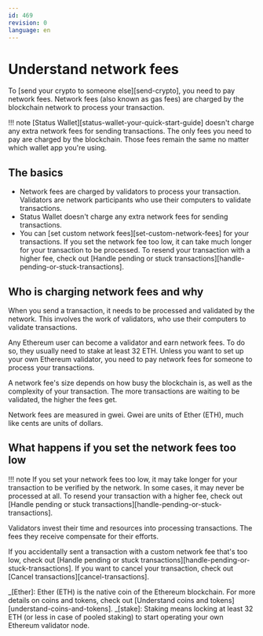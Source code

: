 ```yaml
---
id: 469
revision: 0
language: en
---
```


# Understand network fees

To [send your crypto to someone else][send-crypto], you need to pay network fees. Network fees (also known as gas fees) are charged by the blockchain network to process your transaction.

!!! note
[Status Wallet][status-wallet-your-quick-start-guide] doesn't charge any extra network fees for sending transactions. The only fees you need to pay are charged by the blockchain. Those fees remain the same no matter which wallet app you're using.

## The basics

- Network fees are charged by validators to process your transaction. Validators are network participants who use their computers to validate transactions.
- Status Wallet doesn't charge any extra network fees for sending transactions.
- You can [set custom network fees][set-custom-network-fees] for your transactions. If you set the network fee too low, it can take much longer for your transaction to be processed. To resend your transaction with a higher fee, check out [Handle pending or stuck transactions][handle-pending-or-stuck-transactions].

## Who is charging network fees and why

When you send a transaction, it needs to be processed and validated by the network. This involves the work of validators, who use their computers to validate transactions.

Any Ethereum user can become a validator and earn network fees. To do so, they usually need to stake at least 32 ETH. Unless you want to set up your own Ethereum validator, you need to pay network fees for someone to process your transactions.

A network fee's size depends on how busy the blockchain is, as well as the complexity of your transaction. The more transactions are waiting to be validated, the higher the fees get.

Network fees are measured in gwei. Gwei are units of Ether (ETH), much like cents are units of dollars.

## What happens if you set the network fees too low

!!! note
If you set your network fees too low, it may take longer for your transaction to be verified by the network. In some cases, it may never be processed at all. To resend your transaction with a higher fee, check out [Handle pending or stuck transactions][handle-pending-or-stuck-transactions].

Validators invest their time and resources into processing transactions. The fees they receive compensate for their efforts.

If you accidentally sent a transaction with a custom network fee that's too low, check out [Handle pending or stuck transactions][handle-pending-or-stuck-transactions]. If you want to cancel your transaction, check out [Cancel transactions][cancel-transactions].

_[Ether]: Ether (ETH) is the native coin of the Ethereum blockchain. For more details on coins and tokens, check out [Understand coins and tokens][understand-coins-and-tokens].
_[stake]: Staking means locking at least 32 ETH (or less in case of pooled staking) to start operating your own Ethereum validator node.
